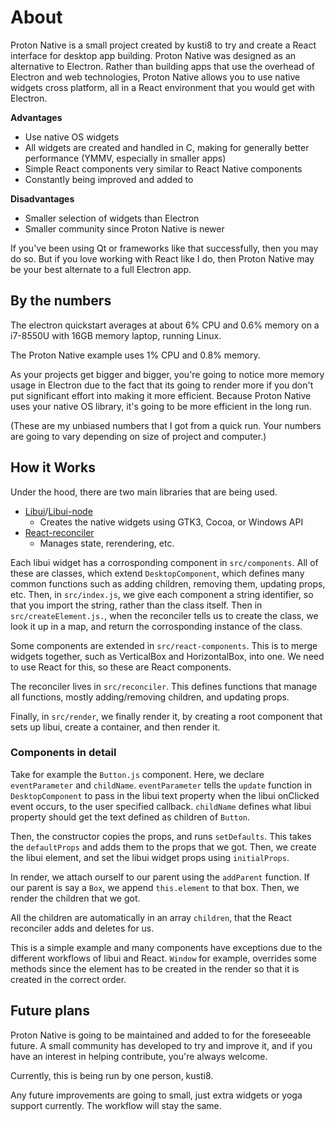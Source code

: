 # About

Proton Native is a small project created by kusti8 to try and create a React interface for desktop app building.
Proton Native was designed as an alternative to Electron. Rather than building apps that use the overhead of Electron and web
technologies, Proton Native allows you to use native widgets cross platform, all in a React environment that you would get with
Electron.

**Advantages**
 * Use native OS widgets
 * All widgets are created and handled in C, making for generally better performance (YMMV, especially in smaller apps)
 * Simple React components very similar to React Native components
 * Constantly being improved and added to

**Disadvantages**
 * Smaller selection of widgets than Electron
 * Smaller community since Proton Native is newer

If you've been using Qt or frameworks like that successfully, then you may do so. But if you love working with React like I do,
then Proton Native may be your best alternate to a full Electron app.

## By the numbers

The electron quickstart averages at about 6% CPU and 0.6% memory on a i7-8550U with 16GB memory laptop, running Linux.

The Proton Native example uses 1% CPU and 0.8% memory.

As your projects get bigger and bigger, you're going to notice more memory usage in Electron due to the fact that its going to render more if you don't put significant effort into making it more efficient. Because Proton Native uses your native OS library, it's going to be more efficient in the long run.

(These are my unbiased numbers that I got from a quick run. Your numbers are going to vary depending on size of project and computer.)

## How it Works

Under the hood, there are two main libraries that are being used.

* [Libui](https://github.com/andlabs/libui)/[Libui-node](https://github.com/parro-it/libui-node)
    * Creates the native widgets using GTK3, Cocoa, or Windows API
* [React-reconciler](https://github.com/facebook/react/tree/master/packages/react-reconciler)
    * Manages state, rerendering, etc.

Each libui widget has a corrosponding component in `src/components`. All of these are classes, which extend `DesktopComponent`,
which defines many common functions such as adding children, removing them, updating props, etc. Then, in `src/index.js`, we give
each component a string identifier, so that you import the string, rather than the class itself. Then in `src/createElement.js.`,
when the reconciler tells us to create the class, we look it up in a map, and return the corrosponding instance of the class.

Some components are extended in `src/react-components`. This is to merge widgets together, such as VerticalBox and HorizontalBox,
into one. We need to use React for this, so these are React components.

The reconciler lives in `src/reconciler`. This defines functions that manage all functions, mostly adding/removing children, and updating
props. 

Finally, in `src/render`, we finally render it, by creating a root component that sets up libui, create a container, and then render it.

### Components in detail

Take for example the `Button.js` component. Here, we declare `eventParameter` and `childName`. `eventParameter` tells the `update` function in `DesktopComponent` to pass in the libui text property when the libui onClicked event occurs, to the user specified callback. `childName` defines what libui property should get the text defined as children of `Button`. 

Then, the constructor copies the props, and runs `setDefaults`. This takes the `defaultProps` and adds them to the props that we got. Then, we create the libui element, and set the libui widget props using `initialProps`.

In render, we attach ourself to our parent using the `addParent` function. If our parent is say a `Box`, we append `this.element` to that box. Then, we render the children that we got.

All the children are automatically in an array `children`, that the React reconciler adds and deletes for us. 

This is a simple example and many components have exceptions due to the different workflows of libui and React. `Window` for example, overrides some methods since the element has to be created in the render so that it is created in the correct order.

## Future plans

Proton Native is going to be maintained and added to for the foreseeable future. A small community has developed to try and improve it, and if you have an interest in helping contribute, you're always welcome.

Currently, this is being run by one person, kusti8.

Any future improvements are going to small, just extra widgets or yoga support currently. The workflow will stay the same.